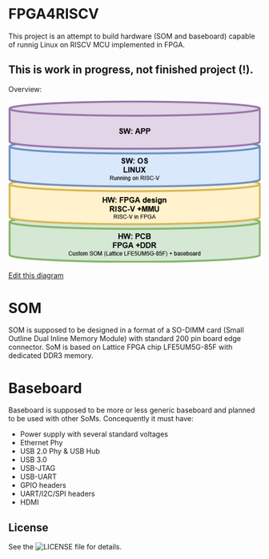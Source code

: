 # FPGA4RISCV
This project is an attempt to build hardware (SOM and baseboard) capable of runnig Linux on RISCV MCU implemented in FPGA.
## This is work in progress, not finished project (!).
Overview: 

![image](IMG/Overview.png)

[Edit this diagram](https://app.diagrams.net/?url=https://raw.githubusercontent.com/even-notodd/FPGA4RISCV/DOCs/architecture.drawio)


# SOM
SOM is supposed to be designed in a format of a SO-DIMM card (Small Outline Dual Inline Memory Module) with standard 200 pin board edge connector.
SoM is based on Lattice FPGA chip LFE5UM5G-85F with dedicated DDR3 memory.

# Baseboard
Baseboard is supposed to be more or less generic baseboard and planned to be used with other SoMs. Concequently it must have:
- Power supply with several standard voltages
- Ethernet Phy
- USB 2.0 Phy & USB Hub
- USB 3.0
- USB-JTAG
- USB-UART
- GPIO headers
- UART/I2C/SPI headers
- HDMI

## License
See the ![LICENSE file](LICENSE) for details. 
